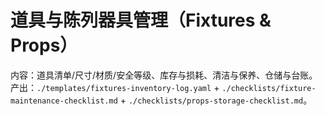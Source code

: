 # 道具与陈列器具管理（Fixtures & Props）

内容：道具清单/尺寸/材质/安全等级、库存与损耗、清洁与保养、仓储与台账。
产出：`./templates/fixtures-inventory-log.yaml` + `./checklists/fixture-maintenance-checklist.md` + `./checklists/props-storage-checklist.md`。
